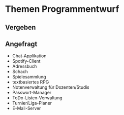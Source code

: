 # Themen Programmentwurf

## Vergeben

## Angefragt

* Chat-Applikation
* Spotify-Client
* Adressbuch
* Schach
* Spielesammlung
* textbasiertes RPG
* Notenverwaltung für Dozenten/Studis
* Passwort-Manager
* ToDo-Listen-Verwaltung
* Turnier/Liga-Planer
* E-Mail-Server

